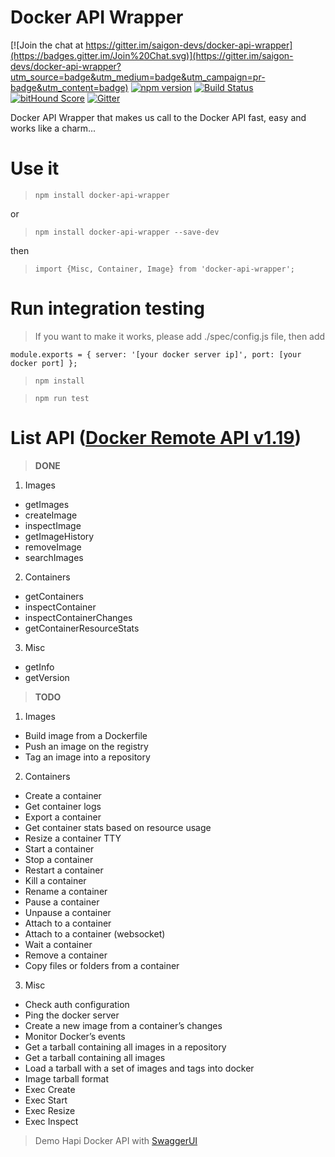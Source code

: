 # Docker API Wrapper

[![Join the chat at https://gitter.im/saigon-devs/docker-api-wrapper](https://badges.gitter.im/Join%20Chat.svg)](https://gitter.im/saigon-devs/docker-api-wrapper?utm_source=badge&utm_medium=badge&utm_campaign=pr-badge&utm_content=badge)
[![npm version](https://badge.fury.io/js/docker-api-wrapper.svg)](http://badge.fury.io/js/docker-api-wrapper)
[![Build Status](https://travis-ci.org/saigon-devs/docker-api-wrapper.svg?branch=master)](https://travis-ci.org/saigon-devs/docker-api-wrapper)
[![bitHound Score](https://www.bithound.io/github/saigon-devs/docker-api-wrapper/badges/score.svg)](https://www.bithound.io/github/saigon-devs/docker-api-wrapper)
[![Gitter](https://badges.gitter.im/Join%20Chat.svg)](https://gitter.im/saigon-devs/docker-api-wrapper?utm_source=badge&utm_medium=badge&utm_campaign=pr-badge&utm_content=badge)

Docker API Wrapper that makes us call to the Docker API fast, easy and works like a charm...

# Use it

> `npm install docker-api-wrapper`

or 

> `npm install docker-api-wrapper --save-dev`

then 

> `import {Misc, Container, Image} from 'docker-api-wrapper';`

# Run integration testing

> If you want to make it works, please add ./spec/config.js file, then add
 
`module.exports = {
     server: '[your docker server ip]',
     port: [your docker port]
 };`
 
> `npm install`

> `npm run test`

# List API ([Docker Remote API v1.19](https://docs.docker.com/reference/api/docker_remote_api_v1.19))

> **DONE**

1. Images
  * getImages
  * createImage
  * inspectImage
  * getImageHistory
  * removeImage
  * searchImages

2. Containers
  * getContainers
  * inspectContainer
  * inspectContainerChanges
  * getContainerResourceStats

3. Misc
  * getInfo
  * getVersion

> **TODO**

1. Images
  * Build image from a Dockerfile
  * Push an image on the registry
  * Tag an image into a repository
2. Containers
  * Create a container
  * Get container logs
  * Export a container
  * Get container stats based on resource usage
  * Resize a container TTY
  * Start a container
  * Stop a container
  * Restart a container
  * Kill a container
  * Rename a container
  * Pause a container
  * Unpause a container
  * Attach to a container
  * Attach to a container (websocket)
  * Wait a container
  * Remove a container
  * Copy files or folders from a container
3. Misc
  * Check auth configuration
  * Ping the docker server
  * Create a new image from a container’s changes
  * Monitor Docker’s events
  * Get a tarball containing all images in a repository
  * Get a tarball containing all images
  * Load a tarball with a set of images and tags into docker
  * Image tarball format
  * Exec Create
  * Exec Start
  * Exec Resize
  * Exec Inspect

> Demo Hapi Docker API with [SwaggerUI](https://github.com/saigon-devs/docker-api)

